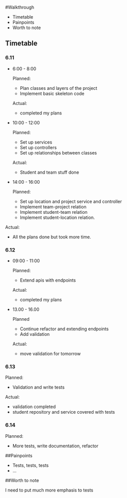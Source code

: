 #Walkthrough
* Timetable
* Painpoints
* Worth to note

## Timetable
### 6.11 

* 6:00 - 8:00

  Planned:
  - Plan classes and layers of the project
  - Implement basic skeleton code
  
  Actual:  
  - completed my plans
  
* 10:00 - 12:00

  Planned:
  - Set up services
  - Set up controllers
  - Set up relationships between classes  
  
  Actual:  
  - Student and team stuff done

* 14:00 - 16:00

  Planned:
  - Set up location and project service and controller
  - Implement team-project relation
  - Implement student-team relation
  - Implement student-location relation.  
  
 Actual:  
  - All the plans done but took more time.

### 6.12

* 09:00 - 11:00

  Planned:
  - Extend apis with endpoints
  
  Actual:  
  - completed my plans

  
* 13.00 - 16.00

  Planned
	- Continue refactor and extending endpoints
	- Add validation
	
   Actual:  
  - move validation for tomorrow	

### 6.13

  Planned:
  - Validation and write tests
  
  Actual:  
  - validation completed
  - student repository and service covered with tests

  
### 6.14

  Planned:
  
  - More tests, write documentation, refactor
  


##Painpoints

- Tests, tests, tests
- ...

##Worth to note

I need to put much more emphasis to tests
